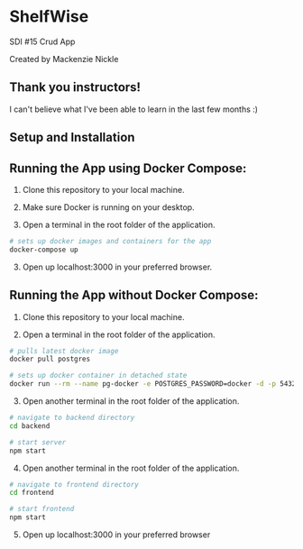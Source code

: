 # ShelfWise

SDI #15 Crud App 

Created by Mackenzie Nickle


## Thank you instructors! 
I can't believe what I've been able to learn in the last few months :)

## Setup and Installation

## Running the App using Docker Compose:
1. Clone this repository to your local machine.

2. Make sure Docker is running on your desktop.

3. Open a terminal in the root folder of the application.

```bash
# sets up docker images and containers for the app
docker-compose up

```
3. Open up localhost:3000 in your preferred browser.

## Running the App without Docker Compose:
1. Clone this repository to your local machine.

2. Open a terminal in the root folder of the application.

```bash
# pulls latest docker image
docker pull postgres

# sets up docker container in detached state
docker run --rm --name pg-docker -e POSTGRES_PASSWORD=docker -d -p 5432:5432 \ -v $HOME/docker/volumes/postgres:/var/lib/postgresql/data postgres

```
3. Open another terminal in the root folder of the application.

```bash
# navigate to backend directory
cd backend

# start server
npm start

```

4. Open another terminal in the root folder of the application.

```bash
# navigate to frontend directory
cd frontend

# start frontend
npm start

```

5. Open up localhost:3000 in your preferred browser
